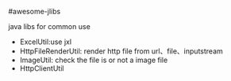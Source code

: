#awesome-jlibs

java libs for common use

- ExcelUtil:use jxl
- HttpFileRenderUtil: render http file from url、file、inputstream
- ImageUtil: check the file is or not a image file
- HttpClientUtil
